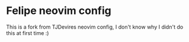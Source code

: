 # Felipe neovim config

This is a fork from TJDevires neovim config, I don't know why I didn't do this at first time :)
